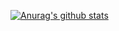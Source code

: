 [![Anurag's github stats](https://github-readme-stats.vercel.app/api?username=S-H-GAMELINKS)](https://github.com/anuraghazra/github-readme-stats)
